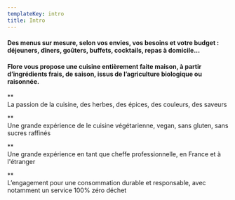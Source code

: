 ```yaml
---
templateKey: intro
title: Intro
---
```

#### Des menus sur mesure, selon vos envies, vos besoins et votre budget : déjeuners, dîners, goûters, buffets, cocktails, repas à domicile...

#### Flore vous propose une cuisine entièrement faite maison, à partir d’ingrédients frais, de saison, issus de l’agriculture biologique ou raisonnée.

\*\*\
La passion de la cuisine, des herbes, des épices, des couleurs, des saveurs

\*\*\
Une grande expérience de le cuisine végétarienne, vegan, sans gluten, sans sucres raffinés

\*\*\
Une grande expérience en tant que cheffe professionnelle, en France et à l'étranger

\*\*\
L’engagement pour une consommation durable et responsable, avec notamment un service 100% zéro déchet
